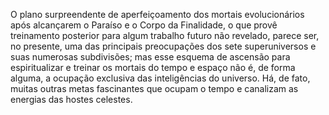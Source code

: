 ﻿O plano surpreendente de aperfeiçoamento dos mortais evolucionários após alcançarem o Paraíso e o Corpo da Finalidade,  o que provê treinamento posterior para algum trabalho futuro não revelado, parece ser, no presente, uma das principais preocupações dos sete superuniversos e suas numerosas subdivisões; mas esse esquema de ascensão para espiritualizar e treinar os mortais do tempo e  espaço não é, de forma alguma, a ocupação exclusiva das inteligências do universo. Há, de fato, muitas outras metas fascinantes que ocupam o tempo e canalizam as energias das hostes celestes.